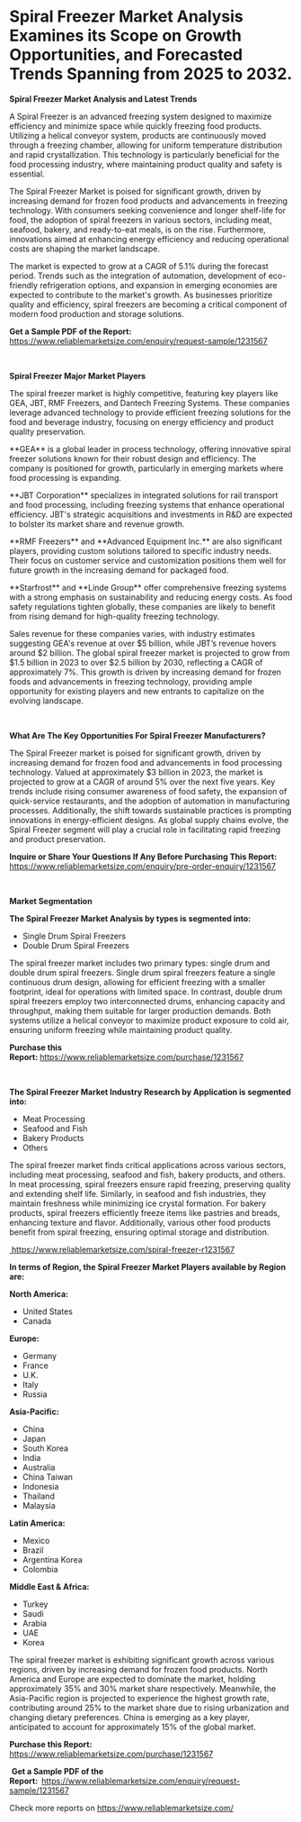 <p><h1>Spiral Freezer Market Analysis Examines its Scope on Growth Opportunities, and Forecasted Trends Spanning from 2025 to 2032.</h1></p><p><strong>Spiral Freezer Market Analysis and Latest Trends</strong></p>
<p><p>A Spiral Freezer is an advanced freezing system designed to maximize efficiency and minimize space while quickly freezing food products. Utilizing a helical conveyor system, products are continuously moved through a freezing chamber, allowing for uniform temperature distribution and rapid crystallization. This technology is particularly beneficial for the food processing industry, where maintaining product quality and safety is essential.</p><p>The Spiral Freezer Market is poised for significant growth, driven by increasing demand for frozen food products and advancements in freezing technology. With consumers seeking convenience and longer shelf-life for food, the adoption of spiral freezers in various sectors, including meat, seafood, bakery, and ready-to-eat meals, is on the rise. Furthermore, innovations aimed at enhancing energy efficiency and reducing operational costs are shaping the market landscape.</p><p>The market is expected to grow at a CAGR of 5.1% during the forecast period. Trends such as the integration of automation, development of eco-friendly refrigeration options, and expansion in emerging economies are expected to contribute to the market's growth. As businesses prioritize quality and efficiency, spiral freezers are becoming a critical component of modern food production and storage solutions.</p></p>
<p><strong>Get a Sample PDF of the Report:&nbsp;</strong> <a href="https://www.reliablemarketsize.com/enquiry/request-sample/1231567?utm_campaign=2952&utm_medium=2&utm_source=Github&utm_content=ia&utm_term=11042025&utm_id=spiral-freezer">https://www.reliablemarketsize.com/enquiry/request-sample/1231567</a></p>
<p>&nbsp;</p>
<p><strong>Spiral Freezer Major Market Players</strong></p>
<p><p>The spiral freezer market is highly competitive, featuring key players like GEA, JBT, RMF Freezers, and Dantech Freezing Systems. These companies leverage advanced technology to provide efficient freezing solutions for the food and beverage industry, focusing on energy efficiency and product quality preservation.</p><p>**GEA** is a global leader in process technology, offering innovative spiral freezer solutions known for their robust design and efficiency. The company is positioned for growth, particularly in emerging markets where food processing is expanding.</p><p>**JBT Corporation** specializes in integrated solutions for rail transport and food processing, including freezing systems that enhance operational efficiency. JBT's strategic acquisitions and investments in R&D are expected to bolster its market share and revenue growth.</p><p>**RMF Freezers** and **Advanced Equipment Inc.** are also significant players, providing custom solutions tailored to specific industry needs. Their focus on customer service and customization positions them well for future growth in the increasing demand for packaged food.</p><p>**Starfrost** and **Linde Group** offer comprehensive freezing systems with a strong emphasis on sustainability and reducing energy costs. As food safety regulations tighten globally, these companies are likely to benefit from rising demand for high-quality freezing technology.</p><p>Sales revenue for these companies varies, with industry estimates suggesting GEA's revenue at over $5 billion, while JBT’s revenue hovers around $2 billion. The global spiral freezer market is projected to grow from $1.5 billion in 2023 to over $2.5 billion by 2030, reflecting a CAGR of approximately 7%. This growth is driven by increasing demand for frozen foods and advancements in freezing technology, providing ample opportunity for existing players and new entrants to capitalize on the evolving landscape.</p></p>
<p>&nbsp;</p>
<p><strong>What Are The Key Opportunities For Spiral Freezer Manufacturers?</strong></p>
<p><p>The Spiral Freezer market is poised for significant growth, driven by increasing demand for frozen food and advancements in food processing technology. Valued at approximately $3 billion in 2023, the market is projected to grow at a CAGR of around 5% over the next five years. Key trends include rising consumer awareness of food safety, the expansion of quick-service restaurants, and the adoption of automation in manufacturing processes. Additionally, the shift towards sustainable practices is prompting innovations in energy-efficient designs. As global supply chains evolve, the Spiral Freezer segment will play a crucial role in facilitating rapid freezing and product preservation.</p></p>
<p><strong>Inquire or Share Your Questions If Any Before Purchasing This Report:</strong> <a href="https://www.reliablemarketsize.com/enquiry/pre-order-enquiry/1231567?utm_campaign=2952&utm_medium=2&utm_source=Github&utm_content=ia&utm_term=11042025&utm_id=spiral-freezer">https://www.reliablemarketsize.com/enquiry/pre-order-enquiry/1231567</a></p>
<p>&nbsp;</p>
<p><strong>Market Segmentation</strong></p>
<p><strong>The Spiral Freezer Market Analysis by types is segmented into:</strong></p>
<p><ul><li>Single Drum Spiral Freezers</li><li>Double Drum Spiral Freezers</li></ul></p>
<p><p>The spiral freezer market includes two primary types: single drum and double drum spiral freezers. Single drum spiral freezers feature a single continuous drum design, allowing for efficient freezing with a smaller footprint, ideal for operations with limited space. In contrast, double drum spiral freezers employ two interconnected drums, enhancing capacity and throughput, making them suitable for larger production demands. Both systems utilize a helical conveyor to maximize product exposure to cold air, ensuring uniform freezing while maintaining product quality.</p></p>
<p><strong>Purchase this Report:&nbsp;</strong><a href="https://www.reliablemarketsize.com/purchase/1231567?utm_campaign=2952&utm_medium=2&utm_source=Github&utm_content=ia&utm_term=11042025&utm_id=spiral-freezer">https://www.reliablemarketsize.com/purchase/1231567</a></p>
<p>&nbsp;</p>
<p><strong>The Spiral Freezer Market Industry Research by Application is segmented into:</strong></p>
<p><ul><li>Meat Processing</li><li>Seafood and Fish</li><li>Bakery Products</li><li>Others</li></ul></p>
<p><p>The spiral freezer market finds critical applications across various sectors, including meat processing, seafood and fish, bakery products, and others. In meat processing, spiral freezers ensure rapid freezing, preserving quality and extending shelf life. Similarly, in seafood and fish industries, they maintain freshness while minimizing ice crystal formation. For bakery products, spiral freezers efficiently freeze items like pastries and breads, enhancing texture and flavor. Additionally, various other food products benefit from spiral freezing, ensuring optimal storage and distribution.</p></p>
<p><a href="https://www.reliablemarketsize.com/spiral-freezer-r1231567?utm_campaign=2952&utm_medium=2&utm_source=Github&utm_content=ia&utm_term=11042025&utm_id=spiral-freezer">&nbsp;https://www.reliablemarketsize.com/spiral-freezer-r1231567</a></p>
<p><strong>In terms of Region, the Spiral Freezer Market Players available by Region are:</strong></p>
<p>
    <p> <strong> North America: </strong>
        <ul>
            <li>United States</li>
            <li>Canada</li>
        </ul>
        </p> 
    <p> <strong> Europe: </strong>
        <ul>
            <li>Germany</li>
            <li>France</li>
            <li>U.K.</li>
            <li>Italy</li>
            <li>Russia</li>
        </ul>
        </p> 
    <p> <strong> Asia-Pacific: </strong>
        <ul>
            <li>China</li>
            <li>Japan</li>
            <li>South Korea</li>
            <li>India</li>
            <li>Australia</li>
            <li>China Taiwan</li>
            <li>Indonesia</li>
            <li>Thailand</li>
            <li>Malaysia</li>
        </ul>
        </p> 
    <p> <strong> Latin America: </strong>
        <ul>
            <li>Mexico</li>
            <li>Brazil</li>
            <li>Argentina Korea</li>
            <li>Colombia</li>
        </ul>
        </p> 
    <p> <strong> Middle East & Africa: </strong>
        <ul>
            <li>Turkey</li>
            <li>Saudi</li>
            <li>Arabia</li>
            <li>UAE</li>
            <li>Korea</li>
        </ul>
    </p>
    </p>
<p><p>The spiral freezer market is exhibiting significant growth across various regions, driven by increasing demand for frozen food products. North America and Europe are expected to dominate the market, holding approximately 35% and 30% market share respectively. Meanwhile, the Asia-Pacific region is projected to experience the highest growth rate, contributing around 25% to the market share due to rising urbanization and changing dietary preferences. China is emerging as a key player, anticipated to account for approximately 15% of the global market.</p></p>
<p><strong>Purchase this Report: </strong><a href="https://www.reliablemarketsize.com/purchase/1231567?utm_campaign=2952&utm_medium=2&utm_source=Github&utm_content=ia&utm_term=11042025&utm_id=spiral-freezer">https://www.reliablemarketsize.com/purchase/1231567</a></p>
<p>&nbsp;<strong>Get a Sample PDF of the Report:&nbsp;&nbsp;</strong><a href="https://www.reliablemarketsize.com/enquiry/request-sample/1231567?utm_campaign=2952&utm_medium=2&utm_source=Github&utm_content=ia&utm_term=11042025&utm_id=spiral-freezer">https://www.reliablemarketsize.com/enquiry/request-sample/1231567</a></p>
<p><strong></strong></p>
<p>Check more reports on <a href="https://www.reliablemarketsize.com/?utm_campaign=2952&utm_medium=2&utm_source=Github&utm_content=ia&utm_term=11042025&utm_id=spiral-freezer">https://www.reliablemarketsize.com/</a></p>